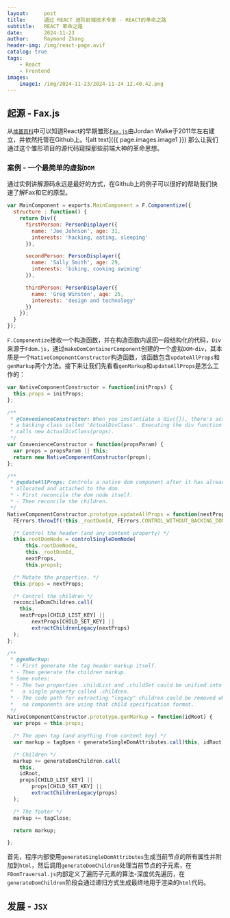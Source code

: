 ```yaml
---
layout:     post
title:      通过 REACT 进阶前端技术专家 - REACT的革命之路
subtitle:   REACT 革命之路
date:       2024-11-23
author:     Raymond Zhang
header-img: /img/react-page.avif
catalog: true
tags:
    - React
    - Frontend
images:
    image1: /img/2024-11-23/2024-11-24 12.40.42.png
---
```


## 起源 - Fax.js
从[`维基百科`](https://zh.wikipedia.org/zh-cn/React)中可以知道React的早期雏形[`Fax.js`](https://github.com/jordwalke/FaxJs)由Jordan Walke于2011年左右建立，并依然托管在Github上。![alt text]({{ page.images.image1 }})
那么让我们通过这个雏形项目的源代码窥探那些前端大神的革命思想。

### 案例 - 一个最简单的虚拟`DOM`
通过实例讲解源码永远是最好的方式，在Github上的例子可以很好的帮助我们快速了解Fax和它的原型。
```javascript
var MainComponent = exports.MainComponent = F.Componentize({
  structure : function() {
    return Div({
      firstPerson: PersonDisplayer({
        name: 'Joe Johnson', age: 31,
        interests: 'hacking, eating, sleeping'
      }),

      secondPerson: PersonDisplayer({
        name: 'Sally Smith', age: 29,
        interests: 'biking, cooking swiming'
      }),

      thirdPerson: PersonDisplayer({
        name: 'Greg Winston', age: 25,
        interests: 'design and technology'
      })
    });
  }
});
```
`F.Componentize`接收一个构造函数，并在构造函数内返回一段结构化的代码，`Div`来源于`Fdom.js`，通过`makeDomContainerComponent`创建的一个虚拟`DOM`-`div`，其本质是一个`NativeComponentConstructor`构造函数，该函数包含`updateAllProps`和`genMarkup`两个方法。接下来让我们先看看`genMarkup`和`updateAllProps`是怎么工作的：

```javascript
var NativeComponentConstructor = function(initProps) {
  this.props = initProps;
};

/**
 * @ConvenienceConstructor: When you instantiate a div({}), there's actually
 * a backing class called 'ActualDivClass'. Executing the div function simply
 * calls new ActualDivClass(props).
 */
var ConvenienceConstructor = function(propsParam) {
  var props = propsParam || this;
  return new NativeComponentConstructor(props);
};

/**
 * @updateAllProps: Controls a native dom component after it has already been
 * allocated and attached to the dom.
 * - First reconcile the dom node itself.
 * - Then reconcile the children.
 */
NativeComponentConstructor.prototype.updateAllProps = function(nextProps) {
  FErrors.throwIf(!this._rootDomId, FErrors.CONTROL_WITHOUT_BACKING_DOM);

  /* Control the header (and any content property) */
  this.rootDomNode = controlSingleDomNode(
      this.rootDomNode,
      this._rootDomId,
      nextProps,
      this.props);

  /* Mutate the properties. */
  this.props = nextProps;

  /* Control the children */
  reconcileDomChildren.call(
    this,
    nextProps[CHILD_LIST_KEY] ||
        nextProps[CHILD_SET_KEY] ||
        extractChildrenLegacy(nextProps)
  );
};

/**
 * @genMarkup:
 * - First generate the tag header markup itself.
 * - Then generate the children markup.
 * Some notes:
 * - The two properties .childList and .childSet could be unified into
 *   a single property called .children.
 * - The code path for extracting "legacy" children could be removed when
 *   no components are using that child specification format.
 */
NativeComponentConstructor.prototype.genMarkup = function(idRoot) {
  var props = this.props;

  /* The open tag (and anything from content key) */
  var markup = tagOpen + generateSingleDomAttributes.call(this, idRoot);

  /* Children */
  markup += generateDomChildren.call(
    this,
    idRoot,
    props[CHILD_LIST_KEY] ||
        props[CHILD_SET_KEY] ||
        extractChildrenLegacy(props)
  );

  /* The footer */
  markup += tagClose;

  return markup;

};
```
首先，程序内部使用`generateSingleDomAttributes`生成当前节点的所有属性并附加到`html`，然后调用`generateDomChildren`处理当前节点的子元素，在`FDomTraversal.js`内部定义了遍历子元素的算法-深度优先遍历，在`generateDomChildren`阶段会通过递归方式生成最终地用于渲染的`html`代码。
<br>

## 发展 - `JSX`